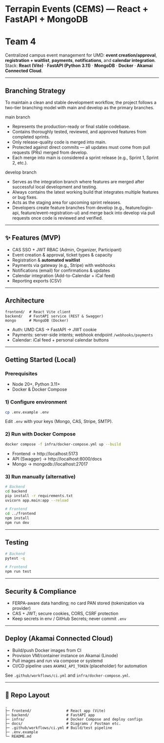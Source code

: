 # Terrapin Events (CEMS) — React + FastAPI + MongoDB
# Team 4

Centralized campus event management for UMD: **event creation/approval**, **registration + waitlist**, **payments**, **notifications**, and **calendar integration**.  
Stack: **React (Vite)** · **FastAPI (Python 3.11)** · **MongoDB** · **Docker** · **Akamai Connected Cloud**.

---

## Branching Strategy

To maintain a clean and stable development workflow, the project follows a two-tier branching model with main and develop as the primary branches.

main branch
- Represents the production-ready or final stable codebase.
- Contains thoroughly tested, reviewed, and approved features from completed sprints.
- Only release-quality code is merged into main.
- Protected against direct commits — all updates must come from pull requests (PRs) merged from develop.
- Each merge into main is considered a sprint release (e.g., Sprint 1, Sprint 2, etc.).

develop branch
- Serves as the integration branch where features are merged after successful local development and testing.
- Always contains the latest working build that integrates multiple features or bug fixes.
- Acts as the staging area for upcoming sprint releases.
- Developers create feature branches from develop (e.g., feature/login-api, feature/event-registration-ui) and merge back into develop via pull requests once code is reviewed and verified.

---

## ✨ Features (MVP)
- CAS SSO + JWT RBAC (Admin, Organizer, Participant)
- Event creation & approval, ticket types & capacity
- Registration & **automated waitlist**
- Payments via gateway (e.g., Stripe) with webhooks
- Notifications (email) for confirmations & updates
- Calendar integration (Add-to-Calendar + iCal feed)
- Reporting exports (CSV)

---

## Architecture
```
frontend/  # React Vite client
backend/   # FastAPI service (REST & Swagger)
mongo      # MongoDB (Docker)
```
- Auth: UMD CAS → FastAPI → JWT cookie
- Payments: server-side intents; webhook endpoint `/webhooks/payments`
- Calendar: iCal feed + personal calendar buttons

---

## Getting Started (Local)

### Prerequisites
- Node 20+, Python 3.11+
- Docker & Docker Compose

### 1) Configure environment
```bash
cp .env.example .env
```
Edit `.env` with your keys (Mongo, CAS, Stripe, SMTP).

### 2) Run with Docker Compose
```bash
docker compose -f infra/docker-compose.yml up --build
```
- Frontend → http://localhost:5173  
- API (Swagger) → http://localhost:8000/docs  
- Mongo → mongodb://localhost:27017

### 3) Run manually (alternative)
```bash
# Backend
cd backend
pip install -r requirements.txt
uvicorn app.main:app --reload

# Frontend
cd ../frontend
npm install
npm run dev
```

---

## Testing
```bash
# Backend
pytest -q

# Frontend
npm run test
```

---

## Security & Compliance
- FERPA-aware data handling; no card PAN stored (tokenization via provider)
- CAS + JWT; secure cookies, CORS, CSRF protection
- Keep secrets in env / GitHub Secrets; never commit `.env`

---

## Deploy (Akamai Connected Cloud)
- Build/push Docker images from CI
- Provision VM/container instance on Akamai (Linode)
- Pull images and run via compose or systemd
- CI/CD pipeline uses `AKAMAI_API_TOKEN` (placeholder) for automation

See `.github/workflows/ci.yml` and `infra/docker-compose.yml`.

---

## 📁 Repo Layout
```
.
├─ frontend/                # React app (Vite)
├─ backend/                 # FastAPI app
├─ infra/                   # Docker Compose and deploy configs
├─ docs/                    # Diagrams / Postman etc.
├─ .github/workflows/ci.yml # Build/test pipeline
├─ .env.example
└─ README.md
```
